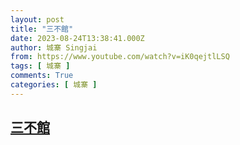 ```yaml
---
layout: post
title: "三不館"
date: 2023-08-24T13:38:41.000Z
author: 城寨 Singjai
from: https://www.youtube.com/watch?v=iK0qejtlLSQ
tags: [ 城寨 ]
comments: True
categories: [ 城寨 ]
---
```

<!--1692884321000-->
[三不館](https://www.youtube.com/watch?v=iK0qejtlLSQ)
------

<div>

</div>
